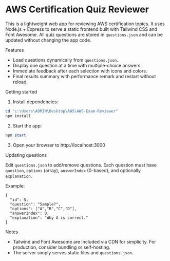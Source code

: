 # AWS Certification Quiz Reviewer

This is a lightweight web app for reviewing AWS certification topics. It uses Node.js + Express to serve a static frontend built with Tailwind CSS and Font Awesome. All quiz questions are stored in `questions.json` and can be updated without changing the app code.

Features
- Load questions dynamically from `questions.json`.
- Display one question at a time with multiple-choice answers.
- Immediate feedback after each selection with icons and colors.
- Final results summary with performance remark and restart without reload.

Getting started

1. Install dependencies:

```powershell
cd "c:\Users\ADMIN\Desktop\AWS\AWS-Exam-Reviewer"
npm install
```

2. Start the app:

```powershell
npm start
```

3. Open your browser to http://localhost:3000

Updating questions

Edit `questions.json` to add/remove questions. Each question must have `question`, `options` (array), `answerIndex` (0-based), and optionally `explanation`.

Example:

```
{
  "id": 5,
  "question": "Sample?",
  "options": ["A","B","C","D"],
  "answerIndex": 0,
  "explanation": "Why A is correct."
}
```

Notes
- Tailwind and Font Awesome are included via CDN for simplicity. For production, consider bundling or self-hosting.
- The server simply serves static files and `questions.json`.
